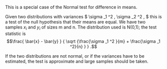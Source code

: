 This is a special case of the Normal test for difference in means.

Given two distributions with variances $ \sigma _1 ^2 , \sigma _2 ^2 , $
this is a test of the null hypothesis that their means are equal. We
have two samples $x_{i}$ and $y_{i}$ of sizes m and n. The distribution
used is N(0,1); the test statistic is $$\frac{ \bar{x} - \bar{y} }
{ \sqrt {\frac{\sigma _1 ^2 }{m} + \frac{\sigma _1 ^2}{n} } } .$$

If the two distributions are not normal, or if the variances have to be
estimated, the test is approximate and large samples should be taken.
